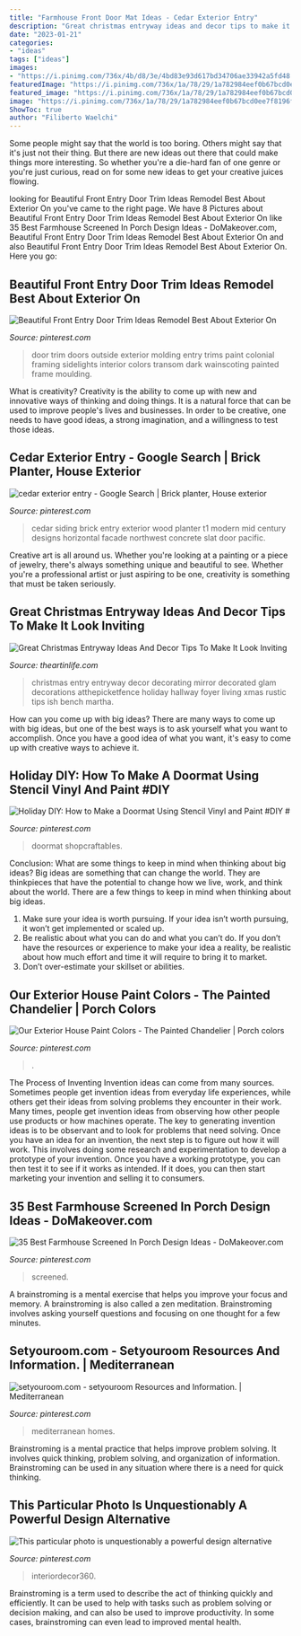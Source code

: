 ```yaml
---
title: "Farmhouse Front Door Mat Ideas - Cedar Exterior Entry"
description: "Great christmas entryway ideas and decor tips to make it look inviting"
date: "2023-01-21"
categories:
- "ideas"
tags: ["ideas"]
images:
- "https://i.pinimg.com/736x/4b/d8/3e/4bd83e93d617bd34706ae33942a5fd48.jpg"
featuredImage: "https://i.pinimg.com/736x/1a/78/29/1a782984eef0b67bcd0ee7f8196fc599.jpg"
featured_image: "https://i.pinimg.com/736x/1a/78/29/1a782984eef0b67bcd0ee7f8196fc599.jpg"
image: "https://i.pinimg.com/736x/1a/78/29/1a782984eef0b67bcd0ee7f8196fc599.jpg"
ShowToc: true
author: "Filiberto Waelchi"
---
```



Some people might say that the world is too boring. Others might say that it's just not their thing. But there are new ideas out there that could make things more interesting. So whether you're a die-hard fan of one genre or you're just curious, read on for some new ideas to get your creative juices flowing.

	

		
looking for Beautiful Front Entry Door Trim Ideas Remodel Best About Exterior On you've came to the right page. We have 8 Pictures about Beautiful Front Entry Door Trim Ideas Remodel Best About Exterior On like 35 Best Farmhouse Screened In Porch Design Ideas - DoMakeover.com, Beautiful Front Entry Door Trim Ideas Remodel Best About Exterior On and also Beautiful Front Entry Door Trim Ideas Remodel Best About Exterior On. Here you go:
		
    
## Beautiful Front Entry Door Trim Ideas Remodel Best About Exterior On

<img loading=lazy src="https://i.pinimg.com/736x/07/20/ef/0720ef6853ae5199bac64e35210e8628.jpg" onerror="this.onerror=null;this.src='https://tse2.mm.bing.net/th?id=OIP.ibYHhYTALrG2_35kFaETowAAAA&amp;pid=15.1';" alt="Beautiful Front Entry Door Trim Ideas Remodel Best About Exterior On">

_Source: pinterest.com_

>door trim doors outside exterior molding entry trims paint colonial framing sidelights interior colors transom dark wainscoting painted frame moulding. 

	

What is creativity?
Creativity is the ability to come up with new and innovative ways of thinking and doing things. It is a natural force that can be used to improve people's lives and businesses. In order to be creative, one needs to have good ideas, a strong imagination, and a willingness to test those ideas.

    
## Cedar Exterior Entry - Google Search | Brick Planter, House Exterior

<img loading=lazy src="https://i.pinimg.com/736x/7b/50/ff/7b50ff6258b27ff543e7a3fdcef2647b.jpg" onerror="this.onerror=null;this.src='https://tse4.mm.bing.net/th?id=OIP.fXHtTmgNsP3kj6rPor2uAAHaLJ&amp;pid=15.1';" alt="cedar exterior entry - Google Search | Brick planter, House exterior">

_Source: pinterest.com_

>cedar siding brick entry exterior wood planter t1 modern mid century designs horizontal facade northwest concrete slat door pacific. 

	

Creative art is all around us. Whether you're looking at a painting or a piece of jewelry, there's always something unique and beautiful to see. Whether you're a professional artist or just aspiring to be one, creativity is something that must be taken seriously.

    
## Great Christmas Entryway Ideas And Decor Tips To Make It Look Inviting

<img loading=lazy src="http://theartinlife.com/wp-content/uploads/2017/11/Christmas-Entryway-4-The-ART-In-LIFE.jpg" onerror="this.onerror=null;this.src='https://tse3.mm.bing.net/th?id=OIP.NuYDlB7jp_Abh0qAlwzTLAHaLu&amp;pid=15.1';" alt="Great Christmas Entryway Ideas And Decor Tips To Make It Look Inviting">

_Source: theartinlife.com_

>christmas entry entryway decor decorating mirror decorated glam decorations atthepicketfence holiday hallway foyer living xmas rustic tips ish bench martha. 

	

How can you come up with big ideas?
There are many ways to come up with big ideas, but one of the best ways is to ask yourself what you want to accomplish. Once you have a good idea of what you want, it's easy to come up with creative ways to achieve it.

    
## Holiday DIY: How To Make A Doormat Using Stencil Vinyl And Paint #DIY #

<img loading=lazy src="https://i.pinimg.com/736x/1b/92/a4/1b92a45f908829afe7002c5fe29fbe03.jpg" onerror="this.onerror=null;this.src='https://tse1.mm.bing.net/th?id=OIP.wIEMpKjhBJMYYKGLjjp0FgHaJ3&amp;pid=15.1';" alt="Holiday DIY: How to Make a Doormat Using Stencil Vinyl and Paint #DIY #">

_Source: pinterest.com_

>doormat shopcraftables. 

	

Conclusion: What are some things to keep in mind when thinking about big ideas?
Big ideas are something that can change the world. They are thinkpieces that have the potential to change how we live, work, and think about the world. There are a few things to keep in mind when thinking about big ideas. 
1. Make sure your idea is worth pursuing. If your idea isn’t worth pursuing, it won’t get implemented or scaled up. 
2. Be realistic about what you can do and what you can’t do. If you don’t have the resources or experience to make your idea a reality, be realistic about how much effort and time it will require to bring it to market. 
3. Don’t over-estimate your skillset or abilities.

    
## Our Exterior House Paint Colors - The Painted Chandelier | Porch Colors

<img loading=lazy src="https://i.pinimg.com/736x/4b/d8/3e/4bd83e93d617bd34706ae33942a5fd48.jpg" onerror="this.onerror=null;this.src='https://tse4.mm.bing.net/th?id=OIP.z5U8vDVI65O5rNOunnDbSAHaLH&amp;pid=15.1';" alt="Our Exterior House Paint Colors - The Painted Chandelier | Porch colors">

_Source: pinterest.com_

>. 

	

The Process of Inventing
Invention ideas can come from many sources. Sometimes people get invention ideas from everyday life experiences, while others get their ideas from solving problems they encounter in their work. Many times, people get invention ideas from observing how other people use products or how machines operate. The key to generating invention ideas is to be observant and to look for problems that need solving.
Once you have an idea for an invention, the next step is to figure out how it will work. This involves doing some research and experimentation to develop a prototype of your invention. Once you have a working prototype, you can then test it to see if it works as intended. If it does, you can then start marketing your invention and selling it to consumers.

    
## 35 Best Farmhouse Screened In Porch Design Ideas - DoMakeover.com

<img loading=lazy src="https://i.pinimg.com/736x/1a/78/29/1a782984eef0b67bcd0ee7f8196fc599.jpg" onerror="this.onerror=null;this.src='https://tse2.mm.bing.net/th?id=OIP.P-lBQgm5JbMna8wl_alT_QHaLD&amp;pid=15.1';" alt="35 Best Farmhouse Screened In Porch Design Ideas - DoMakeover.com">

_Source: pinterest.com_

>screened. 

	

A brainstroming is a mental exercise that helps you improve your focus and memory. A brainstroming is also called a zen meditation. Brainstroming involves asking yourself questions and focusing on one thought for a few minutes.

    
## Setyouroom.com - Setyouroom Resources And Information. | Mediterranean

<img loading=lazy src="https://i.pinimg.com/736x/ce/a3/55/cea35502e86d1195903ad36fc8dd8205.jpg" onerror="this.onerror=null;this.src='https://tse2.mm.bing.net/th?id=OIP.Pfe0p18mFgUm6pTbsPsBFwHaKE&amp;pid=15.1';" alt="setyouroom.com - setyouroom Resources and Information. | Mediterranean">

_Source: pinterest.com_

>mediterranean homes. 

	

Brainstroming is a mental practice that helps improve problem solving. It involves quick thinking, problem solving, and organization of information. Brainstroming can be used in any situation where there is a need for quick thinking.

    
## This Particular Photo Is Unquestionably A Powerful Design Alternative

<img loading=lazy src="https://i.pinimg.com/736x/c8/e0/05/c8e005c810b6cdd8aabc651bfa6d60f9.jpg" onerror="this.onerror=null;this.src='https://tse2.mm.bing.net/th?id=OIP.HulEKbl3TObD8lhvt6dnMgHaNL&amp;pid=15.1';" alt="This particular photo is unquestionably a powerful design alternative">

_Source: pinterest.com_

>interiordecor360. 

	

Brainstroming is a term used to describe the act of thinking quickly and efficiently. It can be used to help with tasks such as problem solving or decision making, and can also be used to improve productivity. In some cases, brainstroming can even lead to improved mental health.

